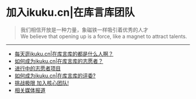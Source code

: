 # 加入ikuku.cn|在库言库团队

>我们相信开放是一种力量，象磁铁一样吸引着优秀的人才   
We believe that opening up is a force, like a magnet to attract talents.  



-----

* [每天逛ikuku.cn|在库言库的都是什么人啊？](volunteer-4.md)
* [如何成为ikuku.cn|在库言库的志愿者？](volunteer-1.md)  
* [进行中的志愿者项目](volunteer-2.md)
* [如何成为ikuku.cn|在库言库的评委?](volunteer-3.md)   
* [挑战极限 加入核心团队!](volunteer-0.md)
* [相关媒体报道](press.md)



 
 

